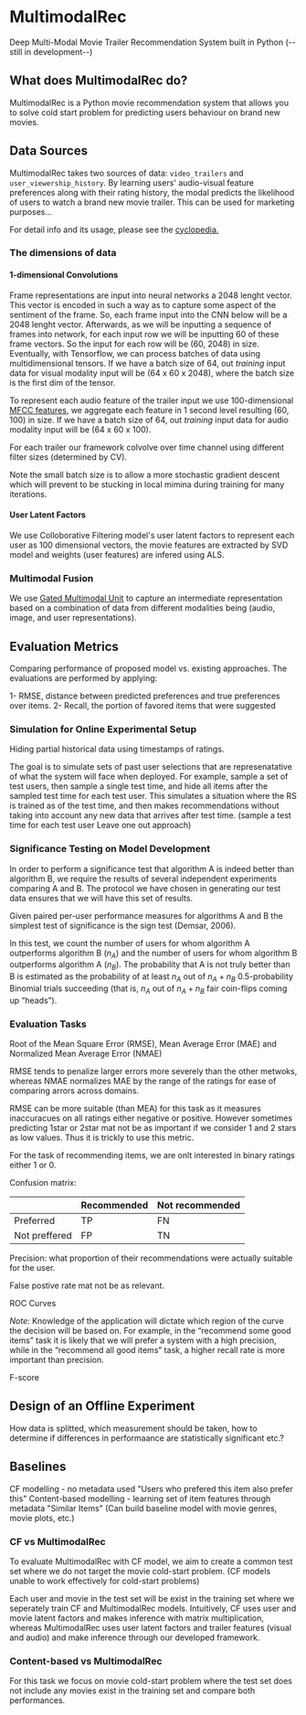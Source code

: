 # MultimodalRec
Deep Multi-Modal Movie Trailer Recommendation System built in Python (--still in development--)

## What does MultimodalRec do?

MultimodalRec is a Python movie recommendation system that allows you to solve cold start problem for predicting users behaviour on brand new movies.  

## Data Sources

MultimodalRec takes two sources of data: `video_trailers` and `user_viewership_history`. By learning users' audio-visual feature preferences along with their rating history, the modal predicts the likelihood of users to watch a brand new movie trailer. This can be used for marketing purposes...

For detail info and its usage, please see the [cyclopedia.](https://github.com/asgundogdu/multimodalrec/tree/master/cyclopedia/RelatedWorks)

### The dimensions of data 

#### 1-dimensional Convolutions

Frame representations are input into neural networks a 2048 lenght vector. This vector is encoded in such a way as to capture some aspect of the sentiment of the frame. So, each frame input into the CNN below will be a 2048 lenght vector. Afterwards, as we will be inputting a sequence of frames into network, for each input row we will be inputting 60 of these frame vectors. So the input for each row will be (60, 2048) in size. Eventually, with Tensorflow, we can process batches of data using multidimensional tensors. If we have a batch size of 64, out *training* input data for visual modality input will be (64 x 60 x 2048), where the batch size is the first dim of the tensor. 

To represent each audio feature of the trailer input we use 100-dimensional [MFCC features](https://en.wikipedia.org/wiki/Mel-frequency_cepstrum), we aggregate each feature in 1 second level resulting (60, 100) in size. If we have a batch size of 64, out *training* input data for audio modality input will be (64 x 60 x 100).

For each trailer our framework colvolve over time channel using different filter sizes (determined by CV).

Note the small batch size is to allow a more stochastic gradient descent which will prevent to be stucking in local mimina during training for many iterations.  

#### User Latent Factors

We use Colloborative Filtering model's user latent factors to represent each user as 100 dimensional vectors, the movie features are extracted by SVD model and weights (user features) are infered using ALS.

### Multimodal Fusion

We use [Gated Multimodal Unit](https://openreview.net/pdf?id=Hy-2G6ile) to capture an intermediate representation based on a combination of data from different modalities being (audio, image, and user representations). 

## Evaluation Metrics

Comparing performance of proposed model vs. existing approaches. The evaluations are performed by applying: 

1- RMSE, distance between predicted preferences and true preferences over items.
2- Recall, the portion of favored items that were suggested

### Simulation for Online Experimental Setup

Hiding partial historical data using timestamps of ratings.

The goal is to simulate sets of past user selections that are represenatative of what the system will face when deployed. For example, sample a set of test users, then sample a single test time, and hide all items after the sampled test time for each test user. This simulates a situation where the RS is trained as of the test time, and then makes recommendations without taking into account any new data that arrives after test time. (sample a test time for each test user Leave one out approach)

### Significance Testing on Model Development

In order to perform a significance test that algorithm A is indeed better than algorithm B, we require the results of several independent experiments comparing A and B. The protocol we have chosen in generating our test data ensures that we will have this set of results.

Given paired per-user performance measures for algorithms A and B the simplest test of significance is the sign test (Demsar, 2006). 

In this test, we count the number of users for whom algorithm A outperforms algorithm B ($n_A$) and the number of users for whom algorithm B outperforms algorithm A ($n_B$). The probability that A is not truly better than B is estimated as the probability of at least $n_A$ out of $n_A + n_B$ 0.5-probability Binomial trials succeeding (that is, $n_A$ out of $n_A + n_B$ fair coin-flips coming up “heads”).

### Evaluation Tasks

Root of the Mean Square Error (RMSE), Mean Average Error (MAE) and Normalized Mean Average Error (NMAE)

RMSE tends to penalize larger errors more severely than the other metwoks, whereas NMAE normalizes MAE by the range of the ratings for ease of comparing arrors across domains.

RMSE can be more suitable (than MEA) for this task as it measures inaccuracues on all ratings either negative or positive. However sometimes predicting 1star or 2star mat not be as important if we consider 1 and 2 stars as low values. Thus it is trickly to use this metric.

For the task of recommending items, we are onlt interested in binary ratings either 1 or 0. 

Confusion matrix:

|               | Recommended                | Not recommended |
| ------------- | -------------------------- | --------------- |
| Preferred     | TP                         | FN              |
| Not preffered | FP                         | TN              |

Precision: what proportion of their recommendations were actually suitable for the user.

False postive rate mat not be as relevant.

ROC Curves

*Note*: Knowledge of the application will dictate which region of the curve the decision will be based on. For example, in the “recommend some good items” task it is likely that we will prefer a system with a high precision, while in the “recommend all good items” task, a higher recall rate is more important than precision. 

F-score

## Design of an Offline Experiment

How data is splitted, which measurement should be taken, how to determine if differences in performaance are statistically significant etc.?

## Baselines

CF modelling - no metadata used "Users who prefered this item also prefer this"
Content-based modelling - learning set of item features through metadata "Similar Items" (Can build baseline model with movie genres, movie plots, etc.)

### CF vs MultimodalRec

To evaluate MultimodalRec with CF model, we aim to create a common test set where we do not target the movie cold-start problem. (CF models unable to work effectively for cold-start problems)

Each user and movie in the test set will be exist in the training set where we seperately train CF and MultimodalRec models. Intuitively, CF uses user and movie latent factors and makes inference with matrix multiplication, whereas MultimodalRec uses user latent factors and trailer features (visual and audio) and make inference through our developed framework.

### Content-based vs MultimodalRec

For this task we focus on movie cold-start problem where the test set does not include any movies exist in the training set and compare both performances.








